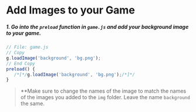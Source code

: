 # Add Images to your Game

##### 1. Go into the `preload` _function_ in `game.js` and add your background image to your game.

```javascript
// File: game.js
// Copy
g.loadImage('background', 'bg.png');
// End Copy
preload() {
   /*[*/g.loadImage('background', 'bg.png');/*]*/
}
```

> **Make sure to change the names of the image to match the names of the images you added to the `img` folder. Leave the name `background` the same.